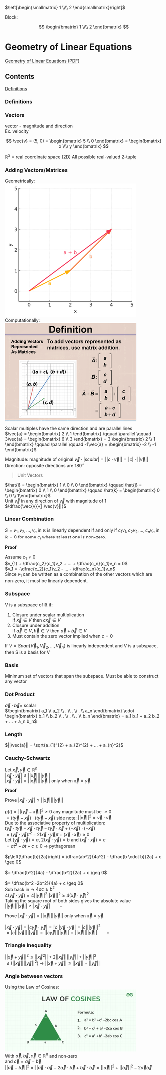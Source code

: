 
$\left[\begin{smallmatrix} 1 \\\\ 2 \end{smallmatrix}\right]$

Block:

$$
\begin{bmatrix} 1 \\\\ 2 \end{bmatrix}
$$





# Geometry of Linear Equations
[Geometry of Linear Equations (PDF)](PDFs/Geometry%20of%20Linear%20Equations.pdf)

## Contents

[Definitions](#Definitions)<br>


### Definitions

### Vectors

vector - magnitude and direction<br>
Ex. velocity


$$
\vec{v} = (5, 0) =
\begin{bmatrix} 5 \\ 0 \end{bmatrix}
= \begin{bmatrix} x \\\\ y \end{bmatrix}
$$

$\mathbb{R}^2$ = real coordinate space (2D) All possible real-valued 2-tuple

### Adding Vectors/Matrices

Geometrically:<br>
<img src="Images/vector_addition.png" width="420"><br>
Computationally:<br>
<img src="Images/AddingMatrix.png" width="420"><br>

Scalar multiples have the same direction and are parallel lines<br>
$\vec{a} = \begin{bmatrix} 2 \\ 1 \end{bmatrix} \qquad \parallel \qquad 3\vec{a} = \begin{bmatrix} 6 \\ 3 \end{bmatrix} = 3 \begin{bmatrix} 2 \\ 1 \end{bmatrix} \qquad \parallel \qquad -1\vec{a} = \begin{bmatrix} -2 \\ -1 \end{bmatrix}$

Magnitude: magnitude of original $\vec{v} \cdot |{scalar}| = ||c\cdot \vec{v}|| = |c| \cdot ||\vec{v}||$<br>
Direction: opposite directions are 180$^{\circ}$

> Unit Vectors

$\hat{i} = \begin{bmatrix} 1 \\ 0 \\ 0 \end{bmatrix} \qquad \hat{j} = \begin{bmatrix} 0 \\ 1 \\ 0 \end{bmatrix} \qquad \hat{k} = \begin{bmatrix} 0 \\ 0 \\ 1\end{bmatrix}$<br>
Unit $\vec{v}$ in any direction of $\vec{v}$ with magnitude of 1<br>
$\dfrac{\vec{v}}{||\vec{v}||}$

### Linear Combination

$S = v_{1}, v_{2}, ..., v_{n}$ in $\mathbb{R}$ is linearly dependent if and only if $c_{1} v_{1}, c_{2} v_{2}, ..., c_{n}v_{n}$ in $\mathbb{R} = 0$ for some $c_{i}$ where at least one is non-zero.

**Proof**

Assume $c_1 \neq 0$<br>
$v_{1} + \dfrac{c_2}{c_1}v_2 + ... + \dfrac{c_n}{c_1}v_n = 0$<br>
$v_1 = -\dfrac{c_2}{c_1}v_2 - ... - \dfrac{c_n}{c_1}v_n$<br>
Since $v_1$ can be written as a combination of the other vectors which are non-zero, it must be linearly dependent.

### Subspace

V is a subspace of $\mathbb{R}$ if:
1. Closure under scalar multiplication<br>
If $\vec{x} \in V$ then $c\vec{x} \in V$ 
2. Closure under addition<br>
If $\vec{a} \in V, \vec{b} \in V$ then $\vec{a} + \vec{b} \in V$
3. Must contain the zero vector
Implied when $c=0$

If $V = Span \{\vec{V}_{1}, \vec{V}_{2}, ..., \vec{V}_{n}\}$ is linearly independent and V is a subspace, then S is a basis for V<br>

### Basis

Minimum set of vectors that span the subspace. Must be able to construct any vector 

### Dot Product

$\vec{a} \cdot \vec{b} =$ scalar<br>
$\begin{bmatrix} a_1 \\ a_2 \\ . \\ . \\ . \\ a_n \end{bmatrix} \cdot \begin{bmatrix} b_1 \\ b_2 \\ . \\ . \\ . \\ b_n \end{bmatrix} = a_1 b_1 + a_2 b_2 + ... + a_n b_n$<br>

### Length

$||\vec{a}|| = \sqrt{a_{1}^{2} + a_{2}^{2} + ... + a_{n}^2}$

### Cauchy-Schwartz

Let $\vec{x}, \vec{y} \in \mathbb{R}^{n}$<br>
$|\vec{x} \cdot \vec{y}| \leq ||\vec{x}||||\vec{y}||$<br>
$|\vec{x} \cdot \vec{y}| = ||\vec{x}||||\vec{y}||$ only when $\vec{x} = \vec{y}$<br>

**Proof**

Prove $|\vec{x} \cdot \vec{y}| \leq ||\vec{x}||||\vec{y}||$<br>
<br>
$p(t) = || t\vec{y} - \vec{x}||^2 \geq 0$ any magnitude must be $\geq 0$<br>
$= (t\vec{y} - \vec{x}) \cdot (t\vec{y} - \vec{x})$ side note: $||\vec{v}||^2 = \vec{v} \cdot \vec{v}$<br>
Due to the associative property of multiplication:<br>
$t\vec{y} \cdot t\vec{y} - \vec{x} \cdot t\vec{y} - t\vec{y} \cdot \vec{x} + (-\vec{x}) \cdot (-\vec{x})$<br>
$=(\vec{y} \cdot \vec{y})t^2 - 2(\vec{x} \cdot \vec{y})t + (\vec{x} \cdot \vec{x}) \geq 0$<br>
Let $(\vec{y} \cdot \vec{y}) = a$, $2(\vec{x} \cdot \vec{y}) = b$ and $(\vec{x} \cdot \vec{x}) = c$ <br>
$= at^2 -bt +c \geq 0$ -> pythagorean<br>
<br>
$p\left(\dfrac{b}{2a}\right) = \dfrac{ab^2}{4a^2} - \dfrac{b \cdot b}{2a} + c \geq 0$<br>
<br>
$= \dfrac{b^2}{4a} - \dfrac{b^2}{2a} + c \geq 0$ <br>
<br>
$= \dfrac{b^2 -2b^2}{4a} + c \geq 0$<br>
Sub back in -> $4ac \geq b^2$<br>
$4(\vec{y} \cdot \vec{y}) = 4||\vec{y}||^2 ||\vec{x}||^2 \geq 4(\vec{x} \cdot \vec{y})^2$<br>
Taking the square root of both sides gives the absolute value<br>
$||\vec{y}||||\vec{x}|| \geq |\vec{x} \cdot \vec{y}| \qquad \square$

Prove $|\vec{x} \cdot \vec{y}| = ||\vec{x}||||\vec{y}||$ only when $\vec{x} = \vec{y}$<br>
<br>
$|\vec{x} \cdot \vec{y}| = |c\vec{y} \cdot \vec{y}| = |c||\vec{y} \cdot \vec{y}| = |c|||\vec{y}||^2$<br>
$=|c|||\vec{y}||||\vec{y}|| = ||c\vec{y}||||\vec{y}|| = ||\vec{x}||||\vec{y}|| \qquad \square$<br>

### Triangle Inequality

$|| \vec{x} + \vec{y} ||^2 \leq || \vec{x}^2 || + 2 || \vec{x} || || \vec{y} || + || \vec{y} ||^2$<br>
$\leq (|| \vec{x} || ||\vec{y}||^2)$
-> $||\vec{x} + \vec{y}|| \leq ||\vec{x}|| + ||\vec{y}||$

### Angle between vectors

Using the Law of Cosines:<br>
<img src="Images/Law-of-Cosines.webp" width="420"><br>
With $\vec{a}, \vec{b}, \vec{c} \in \mathbb{R}^n$ and non-zero<br>
and $\vec{c} = \vec{a} - \vec{b}$<br>
$||\vec{a} - \vec{b} || ^2 = ||\vec{a} \cdot \vec{a} - 2\vec{a} \cdot \vec{b} + \vec{b} \cdot \vec{b} = ||\vec{a}||^2 + ||\vec{b}||^2 - 2\vec{a}\vec{b}$